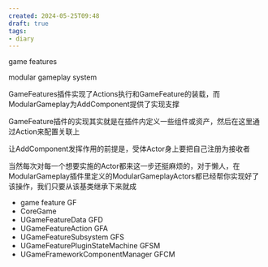```yaml
---
created: 2024-05-25T09:48
draft: true
tags:
- diary
---
```



game features

modular gameplay system

GameFeatures插件实现了Actions执行和GameFeature的装载，而ModularGameplay为AddComponent提供了实现支撑

GameFeature插件的实现其实就是在插件内定义一些组件或资产，然后在这里通过Action来配置关联上

让AddComponent发挥作用的前提是，受体Actor身上要把自己注册为接收者

当然每次对每一个想要实施的Actor都来这一步还挺麻烦的，对于懒人，在ModularGameplay插件里定义的ModularGameplayActors都已经帮你实现好了该操作，我们只要从该基类继承下来就成

- game feature GF
- CoreGame
- UGameFeatureData GFD
- UGameFeatureAction GFA
- UGameFeatureSubsystem GFS
- UGameFeaturePluginStateMachine GFSM
- UGameFrameworkComponentManager GFCM


